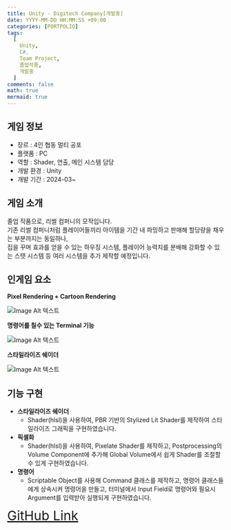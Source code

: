 ```yaml
---
title: Unity - Digitech Company[개발중]
date: YYYY-MM-DD HH:MM:SS +09:00
categories: [PORTPOLIO]
tags:
  [
    Unity,
    C#,
    Team Project,
    졸업작품,
    개발중
  ]
comments: false
math: true
mermaid: true
---
```

## 게임 정보
* 장르 : 4인 협동 멀티 공포
* 플랫폼 : PC
* 역할 : Shader, 연출, 메인 시스템 담당
* 개발 환경 : Unity
* 개발 기간 : 2024-03~

## 게임 소개

졸업 작품으로, 리썰 컴퍼니의 모작입니다.  
기존 리썰 컴퍼니처럼 플레이어들끼리 아이템을 기간 내 파밍하고 판매해 할당량을 채우는 부분까지는 동일하나,   
집을 꾸며 효과를 얻을 수 있는 하우징 시스템, 플레이어 능력치를 분배해 강화할 수 있는 스탯 시스템 등 여러 시스템을 추가 제작할 예정입니다.  


## 인게임 요소

 
**Pixel Rendering + Cartoon Rendering**  

![Image Alt 텍스트]({{site.url}}/assets/img/digitech.png )  

**명령어를 칠수 있는 Terminal 기능**  

![Image Alt 텍스트]({{site.url}}/assets/img/terminal.png )  

**스타일라이즈 쉐이더**  

![Image Alt 텍스트]({{site.url}}/assets/img/pbrshader.png )  

## 기능 구현

* **스타일라이즈 쉐이더**
  *  Shader(hlsl)을 사용하여, PBR 기반의 Stylized Lit Shader를 제작하여
  스타일라이즈 그래픽을 구현하였습니다.
* **픽셀화**
  *  Shader(hlsl)을 사용하여, Pixelate Shader를 제작하고, Postprocessing의 Volume Component에 추가해 Global Volume에서 쉽게 Shader를 조절할 수 있게 구현하였습니다.
* **명령어** 
  * Scriptable Object를 사용해 Command 클래스를 제작하고, 명령어 클래스들에게 상속시켜 명령어을 만들고, 터미널에서 Input Field로 명령어와 필요시 Argument를 입력받아 실행되게 구현하였습니다.  

<span style="font-size: 30px;">[GitHub Link](https://github.com/miro0325/Digitech_Company) </span>




